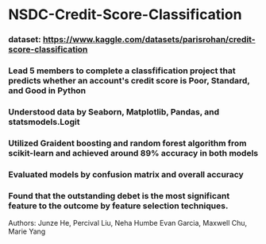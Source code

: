 # NSDC-Credit-Score-Classification

### dataset: https://www.kaggle.com/datasets/parisrohan/credit-score-classification

### Lead 5 members to complete a classfification project that predicts whether an account's credit score is Poor, Standard, and Good in Python
### Understood data by Seaborn, Matplotlib, Pandas, and statsmodels.Logit
### Utilized Graident boosting and random forest algorithm from scikit-learn and achieved around 89% accuracy in both models
### Evaluated models by confusion matrix and overall accuracy
### Found that the outstanding debet is the most significant feature to the outcome by feature selection techniques. 

Authors: Junze He, Percival Liu, Neha Humbe Evan Garcia, Maxwell Chu, Marie Yang 
